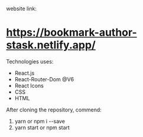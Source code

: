 website link:

# https://bookmark-author-stask.netlify.app/

Technologies uses:

- React.js
- React-Router-Dom @V6
- React Icons
- CSS
- HTML

After cloning the repository,
commend:

1. yarn or npm i --save
2. yarn start or npm start
